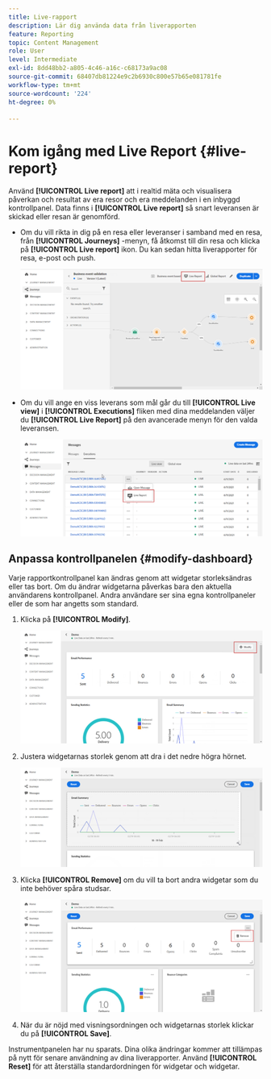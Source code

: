 ```yaml
---
title: Live-rapport
description: Lär dig använda data från liverapporten
feature: Reporting
topic: Content Management
role: User
level: Intermediate
exl-id: 8dd48bb2-a805-4c46-a16c-c68173a9ac08
source-git-commit: 68407db81224e9c2b6930c800e57b65e081781fe
workflow-type: tm+mt
source-wordcount: '224'
ht-degree: 0%

---
```


# Kom igång med Live Report {#live-report}

Använd **[!UICONTROL Live report]** att i realtid mäta och visualisera påverkan och resultat av era resor och era meddelanden i en inbyggd kontrollpanel.
Data finns i **[!UICONTROL Live report]** så snart leveransen är skickad eller resan är genomförd.

* Om du vill rikta in dig på en resa eller leveranser i samband med en resa, från **[!UICONTROL Journeys]** -menyn, få åtkomst till din resa och klicka på **[!UICONTROL Live report]** ikon. Du kan sedan hitta liverapporter för resa, e-post och push.

   ![](../assets/report_journey.png)

* Om du vill ange en viss leverans som mål går du till **[!UICONTROL Live view]** i **[!UICONTROL Executions]** fliken med dina meddelanden väljer du **[!UICONTROL Live Report]** på den avancerade menyn för den valda leveransen.

   ![](../assets/report_2.png)

## Anpassa kontrollpanelen {#modify-dashboard}

Varje rapportkontrollpanel kan ändras genom att widgetar storleksändras eller tas bort. Om du ändrar widgetarna påverkas bara den aktuella användarens kontrollpanel. Andra användare ser sina egna kontrollpaneler eller de som har angetts som standard.

1. Klicka på **[!UICONTROL Modify]**.

   ![](../assets/report_modify_1.png)

1. Justera widgetarnas storlek genom att dra i det nedre högra hörnet.

   ![](../assets/report_modify_2.png)

1. Klicka **[!UICONTROL Remove]** om du vill ta bort andra widgetar som du inte behöver spåra studsar.

   ![](../assets/report_modify_3.png)

1. När du är nöjd med visningsordningen och widgetarnas storlek klickar du på **[!UICONTROL Save]**.

Instrumentpanelen har nu sparats. Dina olika ändringar kommer att tillämpas på nytt för senare användning av dina liverapporter. Använd **[!UICONTROL Reset]** för att återställa standardordningen för widgetar och widgetar.
